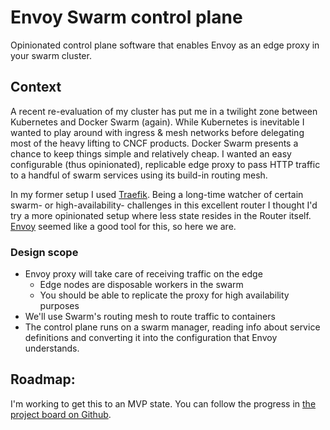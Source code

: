 # Envoy Swarm control plane
Opinionated control plane software that enables Envoy as an edge proxy in your swarm cluster.

## Context
A recent re-evaluation of my cluster has put me in a twilight zone between Kubernetes and Docker Swarm (again). While
Kubernetes is inevitable I wanted to play around with ingress & mesh networks before delegating most of the heavy lifting to CNCF products.
Docker Swarm presents a chance to keep things simple and relatively cheap. I wanted an easy configurable (thus opinionated),
replicable edge proxy to pass HTTP traffic to a handful of swarm services using its build-in routing mesh.

In my former setup I used [Traefik](https://traefik.io). Being a long-time watcher of certain swarm- or high-availability- challenges in this excellent router I thought I'd try 
a more opinionated setup where less state resides in the Router itself. [Envoy](https://envoyproxy.io/) seemed like a good tool for this, so here we are.

### Design scope
- Envoy proxy will take care of receiving traffic on the edge
  - Edge nodes are disposable workers in the swarm
  - You should be able to replicate the proxy for high availability purposes
- We'll use Swarm's routing mesh to route traffic to containers
- The control plane runs on a swarm manager, reading info about service definitions and converting it into the configuration that Envoy understands. 
  
## Roadmap:
I'm working to get this to an MVP state. You can follow the progress in [the project board on Github](https://github.com/nstapelbroek/envoy-swarm-control-plane/projects/1). 